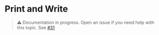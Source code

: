 # Print and Write

> ⚠️ Documentation in progress. Open an issue if you need help with this topic. See [#31](https://github.com/arthurfiorette/brainease/issues/31)

